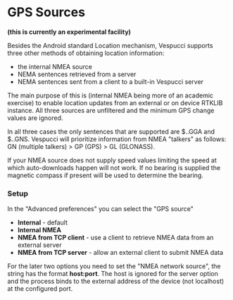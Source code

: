 # GPS Sources

**(this is currently an experimental facility)**

Besides the Android standard Location mechanism, Vespucci supports three other methods of obtaining location information:

* the internal NMEA source
* NEMA sentences retrieved from a server
* NEMA sentences sent from a client to a built-in Vespucci server

The main purpose of this is (internal NMEA being more of an academic exercise) to enable location updates from an external or on device RTKLIB instance. All three sources are unfiltered and the minimum GPS change values are ignored.

In all three cases the only sentences that are supported are $..GGA and $..GNS. Vespucci will prioritize information from NMEA "talkers" as follows: GN (multiple talkers) > GP (GPS) > GL (GLONASS).

If your NMEA source does not supply speed values limiting the speed at which auto-downloads happen will not work. If no bearing is supplied the magnetic compass if present will be used to determine the bearing.

### Setup

In the "Advanced preferences" you can select the "GPS source"

* **Internal** - default
* **Internal NMEA**
* **NMEA from TCP client** - use a client to retrieve NMEA data from an external server
* **NMEA from TCP server** - allow an external client to submit NMEA data

For the later two options you need to set the "NMEA network source", the string has the format **host:port**. The host is ignored for the server option and the process binds to the external address of the device (not localhost) at the configured port.